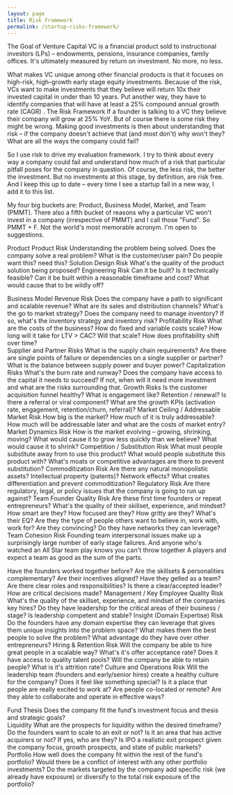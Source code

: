 ```yaml
---
layout: page
title: Risk Framework
permalink: /startup-risks-framework/
---
```


The Goal of Venture Capital
VC is a financial product sold to instructional investors (LPs) – endowments, pensions, insurance companies, family offices. It's ultimately measured by return on investment. No more, no less. 

What makes VC unique among other financial products is that it focuses on high-risk, high-growth early stage equity investments. Because of the risk, VCs want to make investments that they believe will return 10x their invested capital in under than 10 years. Put another way, they have to identify companies that will have at least a 25% compound annual growth rate (CAGR) . 
The Risk Framework
If a founder is talking to a VC they believe their company will grow at 25% YoY. But of course there is some risk they might be wrong. Making good investments is then about understanding that risk – if the company doesn't achieve that (and most don't) why won't they? What are all the ways the company could fail? 

So I use risk to drive my evaluation framework. I try to think about every way a company could fail and understand how much of a risk that particular pitfall poses for the company in question. Of course, the less risk, the better the investment. But no investments at this stage, by definition, are risk free. And I keep this up to date – every time I see a startup fail in a new way, I add it to this list. 

My four big buckets are: Product, Business Model, Market, and Team (PMMT). There also a fifth bucket of reasons why a particular VC won't invest in a company (irrespective of PMMT) and I call those "Fund". So PMMT + F. Not the world's most memorable acronym. I'm open to suggestions. 

Product
Product Risk
Understanding the problem being solved. Does the company solve a real problem? What is the customer/user pain? Do people want this? need this? 
Solution Design Risk 
What's the quality of the product solution being proposed?
Engineering Risk
Can it be built? Is it technically feasible? Can it be built within a reasonable timeframe and cost? What would cause that to be wildly off? 

Business Model
Revenue Risk
Does the company have a path to significant and scalable revenue? What are its sales and distribution channels? What's the go to market strategy? Does the company need to manage inventory? If so, what's the inventory strategy and inventory risk?
Profitability Risk 
What are the costs of the business? How do fixed and variable costs scale? How long will it take for LTV > CAC? Will that scale? How does profitability shift over time?  
Supplier and Partner Risks
What is the supply chain requirements? Are there are single points of failure or dependencies on a single supplier or partner? What is the balance between supply power and buyer power? 
Capitalization Risks
What's the burn rate and runway? Does the company have access to the capital it needs to succeed? If not, when will it need more investment and what are the risks surrounding that. 
Growth Risks
Is the customer acquisition funnel healthy? What is engagement like? Retention / renewal? Is there a referral or viral component? What are the growth KPIs (activation rate, engagement, retention/churn, referral)?
Market
Ceiling / Addressable Market Risk
How big is the market? How much of it is truly addressable? How much will be addressable later and what are the costs of market entry?
Market Dynamics Risk
How is the market evolving – growing, shrinking, moving? What would cause it to grow less quickly than we believe? What would cause it to shrink? 
Competition / Substitution Risk
What must people substitute away from to use this product? What would people substitute this product with? What's moats or competitive advantages are there to prevent substitution? 
Commoditization Risk
Are there any natural monopolistic assets? Intellectual property (patents)? Network effects? What creates differentiation and prevent commoditization? 
Regulatory Risk
Are there regulatory, legal, or policy issues that the company is going to run up against? 
Team
Founder Quality Risk
Are these first time founders or repeat entrepreneurs? What's the quality of their skillset, experience, and mindset? How smart are they? How focused are they? How gritty are they? What's their EQ? Are they the type of people others want to believe in, work with, work for? Are they convincing? Do they have networks they can leverage?
Team Cohesion Risk
Founding team interpersonal issues make up a surprisingly large number of early stage failures. And anyone who's watched an All Star team play knows you can't throw together A players and expect a team as good as the sum of the parts. 

Have the founders worked together before? Are the skillsets & personalities complementary? Are their incentives aligned? Have they gelled as a team? Are there clear roles and responsibilities? Is there a clear/accepted leader? How are critical decisions made? 
Management / Key Employee Quality Risk
What's the quality of the skillset, experience, and mindset of the companies key hires? Do they have leadership for the critical areas of their business / stage? Is leadership competent and stable? 
Insight (Domain Expertise) Risk
Do the founders have any domain expertise they can leverage that gives them unique insights into the problem space? What makes them the best people to solve the problem? What advantage do they have over other entrepreneurs? 
Hiring & Retention Risk
Will the company be able to hire great people in a scalable way? What's it's offer acceptance rate? Does it have access to quality talent pools? Will the company be able to retain people? What is it's attrition rate? 
Culture and Operations Risk
Will the leadership team (founders and early/senior hires) create a healthy culture for the company? Does it feel like something special? Is it a place that people are really excited to work at? Are people co-located or remote? Are they able to collaborate and operate in effective ways? 

Fund
Thesis
Does the company fit the fund's investment focus and thesis and strategic goals?  
Liquidity
What are the prospects for liquidity within the desired timeframe? Do the founders want to scale to an exit or not? Is it an area that has active acquirers or not? If yes, who are they? Is IPO a realistic exit prospect given the company focus, growth prospects, and state of public markets? 
Portfolio
How well does the company fit within the rest of the fund's portfolio? Would there be a conflict of interest with any other portfolio investments? Do the markets targeted by the company add specific risk (we already have exposure) or diversify to the total risk exposure of the portfolio? 
